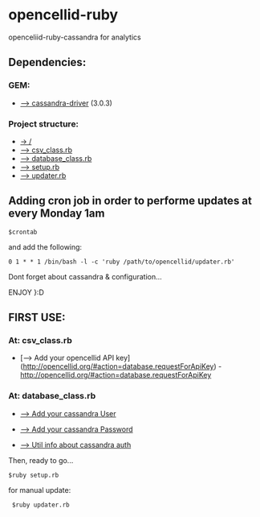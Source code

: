 # opencellid-ruby
openceliid-ruby-cassandra for analytics

## Dependencies:

### GEM:
* [--> cassandra-driver](https://rubygems.org/gems/cassandra-driver/) (3.0.3)

### Project structure:
* [-> /]()
* [--> csv_class.rb]()
* [--> database_class.rb]()
* [--> setup.rb]()
* [--> updater.rb]()



## Adding cron job in order to performe updates at every Monday 1am

```
$crontab
```
and add the following:

```
0 1 * * 1 /bin/bash -l -c 'ruby /path/to/opencellid/updater.rb'
```

Dont forget about cassandra & configuration...

ENJOY }:D


## FIRST USE:

### At: csv_class.rb

* [--> Add your opencellid API key] (http://opencellid.org/#action=database.requestForApiKey) - http://opencellid.org/#action=database.requestForApiKey



### At: database_class.rb

* [--> Add your cassandra User](https://docs.datastax.com/en/cql/3.3/cql/cql_reference/create_user_r.html)

* [--> Add your cassandra Password](https://docs.datastax.com/en/cql/3.3/cql/cql_reference/create_user_r.html)

* [--> Util info about cassandra auth](https://docs.datastax.com/en/cassandra/1.2/cassandra/security/security_config_native_authenticate_t.html)



Then, ready to go...
```
$ruby setup.rb
```
for manual update:
```
 $ruby updater.rb
```
